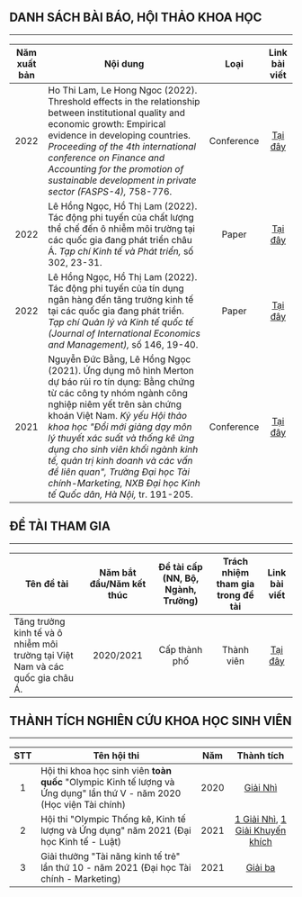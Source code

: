 ## DANH SÁCH BÀI BÁO, HỘI THẢO KHOA HỌC
___
|Năm xuất bản|Nội dung|Loại|Link bài viết|
|:---:|--------|:------------:|:-------------:|
|2022|Ho Thi Lam, Le Hong Ngoc (2022). Threshold effects in the relationship between institutional quality and economic growth: Empirical evidence in developing countries. *Proceeding of the 4th international conference on Finance and Accounting for the promotion of sustainable development in private sector (FASPS-4),* 758-776.|Conference|[Tại đây](https://drive.google.com/file/d/16pmXCE25fKXjhQoegZapN0WBXilzs3ZY/view?usp=sharing)|
|2022|Lê Hồng Ngọc, Hồ Thị Lam (2022). Tác động phi tuyến của chất lượng thể chế đến ô nhiễm môi trường tại các quốc gia đang phát triển châu Á. *Tạp chí Kinh tế và Phát triển,* số 302, 23-31.|Paper|[Tại đây](https://drive.google.com/file/d/1RIb28TNqy_ylkxGQ0eAuBGIQNfN6oMKF/view?usp=sharing)|
|2022|Lê Hồng Ngọc, Hồ Thị Lam (2022). Tác động phi tuyến của tín dụng ngân hàng đến tăng trưởng kinh tế tại các quốc gia đang phát triển. *Tạp chí Quản lý và Kinh tế quốc tế (Journal of International Economics and Management),* số 146, 19-40.|Paper|[Tại đây](https://drive.google.com/file/d/1PNM6apPrX20bGSrVNfXmD1Il__574mwW/view?usp=sharing)|
|2021|Nguyễn Đức Bằng, Lê Hồng Ngọc (2021). Ứng dụng mô hình Merton dự báo rủi ro tín dụng: Bằng chứng từ các công ty nhóm ngành công nghiệp niêm yết trên sàn chứng khoán Việt Nam. *Kỷ yếu Hội thảo khoa học "Đổi mới giảng dạy môn lý thuyết xác suất và thống kê ứng dụng cho sinh viên khối ngành kinh tế, quản trị kinh doanh và các vấn đề liên quan", Trường Đại học Tài chính-Marketing, NXB Đại học Kinh tế Quốc dân, Hà Nội,* tr. 191-205.|Conference|[Tại đây](https://drive.google.com/file/d/1G-WxKon8szMB0re2jSu2A14OXbTVOhxl/view?usp=sharing)|


## ĐỀ TÀI THAM GIA
___
|Tên đề tài|Năm bắt đầu/Năm kết thúc|Đề tài cấp (NN, Bộ, Ngành, Trường)|Trách nhiệm tham gia trong đề tài|Link bài viết|
|--------|:----------------------:|:--------------------------------:|:-------------------------------:|:-----------:|
|Tăng trưởng kinh tế và ô nhiễm môi trường tại Việt Nam và các quốc gia châu Á.|2020/2021|Cấp thành phố|Thành viên|[Tại đây](https://drive.google.com/file/d/1aVVpEjySmi-MZ_p204OEL8_UB4uyPXNK/view?usp=sharing)|


## THÀNH TÍCH NGHIÊN CỨU KHOA HỌC SINH VIÊN
___
|STT|Tên hội thi|Năm|Thành tích|
|:---:|---------|:---:|:------:|
|1|Hội thi khoa học sinh viên **toàn quốc** "Olympic Kinh tế lượng và Ứng dụng" lần thứ V - năm 2020 (Học viện Tài chính)|2020|[Giải Nhì](https://drive.google.com/file/d/1A-0PzWwWrZvaCs-r8QBIwHDFSSDQWzVA/view?usp=sharing)|
|2|Hội thi "Olympic Thống kê, Kinh tế lượng và Ứng dụng" năm 2021 (Đại học Kinh tế - Luật)|2021|[1 Giải Nhì](https://drive.google.com/file/d/1goimmemnucV-zN8VJ3i5ea0j5lg92Bt3/view?usp=sharing), [1 Giải Khuyến khích](https://drive.google.com/file/d/1DarfDF5niV0onotfOqSXy5X2V1AqYWi8/view?usp=sharing)|
|3|Giải thưởng "Tài năng kinh tế trẻ" lần thứ 10 - năm 2021 (Đại học Tài chính - Marketing)|2021|[Giải ba](https://drive.google.com/file/d/1hBBbhYm9HHCvFywLWl5P75VxKZGll0JB/view?usp=sharing)|
